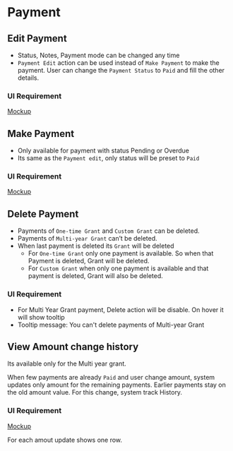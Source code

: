 # Payment

## Edit Payment

- Status, Notes, Payment mode can be changed any time
- `Payment Edit` action can be used instead of `Make Payment` to make the payment. User can change the `Payment Status`  to  `Paid` and fill the other details.

### UI Requirement

[Mockup](https://drive.google.com/file/d/19Vos4OK4XSz9zFghIzlEidef6c4P_9cF/view)

## Make Payment

- Only available for payment with status Pending or Overdue
- Its same as the `Payment edit`, only status will be preset to `Paid`

### UI Requirement

[Mockup](https://drive.google.com/file/d/19Vos4OK4XSz9zFghIzlEidef6c4P_9cF/view)

## Delete Payment

- Payments of `One-time Grant` and `Custom Grant` can be deleted.
- Payments of `Multi-year Grant` can’t be deleted.
- When last payment is deleted its `Grant` will be deleted 
  - For `One-time Grant` only one payment is available. So when that Payment is deleted, Grant will be deleted.
  - For `Custom Grant` when only one payment is available and that payment is deleted, Grant will also be deleted.

### UI Requirement

- For Multi Year Grant payment, Delete action will be disable. On hover it will show tooltip
- Tooltip message: You can't delete payments of Multi-year Grant

## View Amount change history 

Its available only for the Multi year grant.

When few payments are already `Paid` and user change amount, system updates only amount for the remaining payments. Earlier payments stay on the old amount value. For this change, system track History. 

### UI Requirement

[Mockup](https://drive.google.com/file/d/1amMBMz7h7eOCDNXnft76nPA0DOVHg7ju/view)

For each amout update shows one row. 
